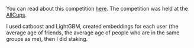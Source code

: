 You can read about this competition [here](https://vk.com/vkteam).
The competition was held at the [AllCups](https://cups.mail.ru/ru/contests/vkcup2021).

I used catboost and LightGBM, created embeddings for each user (the average age of friends, the average age of people who are in the same groups as me), then I did staking.
